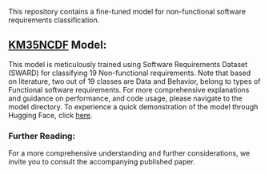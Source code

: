 This repository contains a fine-tuned model for non-functional software requirements classification.

## [KM35NCDF](https://github.com/kasrahabib/software-re-classifier/tree/main/nf_subclasses_classifier_model/KM35NCDF) Model: 

This model is meticulously trained using Software Requirements Dataset (SWARD) for classifying 19 Non-functional requirements. Note that based on literature, two out of 19 classes are Data and Behavior, belong to types of Functional software requirements. For more comprehensive explanations and guidance on performance, and code usage, please navigate to the model directory. To experience a quick demonstration of the model through Hugging Face, click [here](https://huggingface.co/kasrahabib/KM35NCDF).


### Further Reading:
For a more comprehensive understanding and further considerations, we invite you to consult the accompanying published paper.
